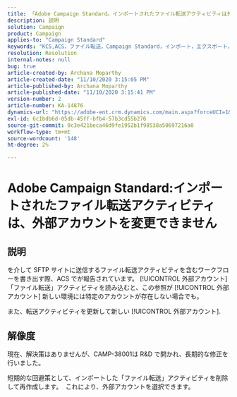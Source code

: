 ```yaml
---
title: 「Adobe Campaign Standard。インポートされたファイル転送アクティビティは外部アカウントを変更できません"
description: 説明
solution: Campaign
product: Campaign
applies-to: "Campaign Standard"
keywords: "KCS,ACS，ファイル転送，Campaign Standard，インポート，エクスポート，ワークフロー"
resolution: Resolution
internal-notes: null
bug: true
article-created-by: Archana Moparthy
article-created-date: "11/10/2020 3:15:05 PM"
article-published-by: Archana Moparthy
article-published-date: "11/10/2020 3:15:41 PM"
version-number: 2
article-number: KA-14876
dynamics-url: "https://adobe-ent.crm.dynamics.com/main.aspx?forceUCI=1&pagetype=entityrecord&etn=knowledgearticle&id=08eeef7c-6723-eb11-a813-00224809820c"
exl-id: 6c1bdb6d-05db-45ff-bfb4-57b3cd55b276
source-git-commit: 0c3e421beca46d9fe1952b1f98538a50697216a0
workflow-type: tm+mt
source-wordcount: '148'
ht-degree: 2%

---
```


# Adobe Campaign Standard:インポートされたファイル転送アクティビティは、外部アカウントを変更できません

## 説明

を介して SFTP サイトに送信するファイル転送アクティビティを含むワークフローを書き出す際、ACS でが報告されています。 [!UICONTROL 外部アカウント] 「ファイル転送」アクティビティを読み込むと、この参照が [!UICONTROL 外部アカウント] 新しい環境には特定のアカウントが存在しない場合でも。

また、転送アクティビティを更新して新しい [!UICONTROL 外部アカウント].

## 解像度

現在、解決策はありませんが、CAMP-38001は R&amp;D で開かれ、長期的な修正を行いました。

短期的な回避策として、インポートした「ファイル転送」アクティビティを削除して再作成します。  これにより、外部アカウントを選択できます。

